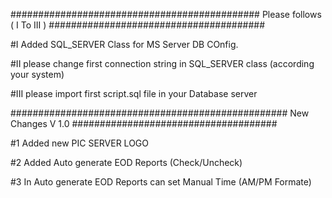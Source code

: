 
#############################################   Please follows ( I To III ) #######################################


#I Added SQL_SERVER Class for MS Server DB COnfig.

#II please change first connection string in SQL_SERVER class (according your system)

#III please import first script.sql file in your Database server


################################################## New Changes V 1.0 #####################################

#1 Added new PIC SERVER LOGO

#2 Added Auto generate EOD Reports (Check/Uncheck)

#3 In Auto generate EOD Reports can set Manual Time  (AM/PM Formate)


